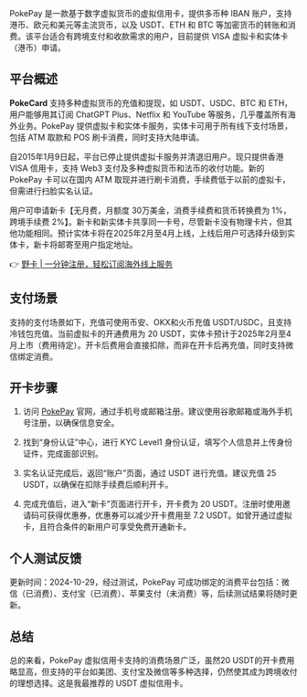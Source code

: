 PokePay 是一款基于数字虚拟货币的虚拟信用卡，提供多币种 IBAN 账户，支持港币、欧元和美元等主流货币，以及 USDT、ETH 和 BTC 等加密货币的转账和消费。该平台适合有跨境支付和收款需求的用户，目前提供 VISA 虚拟卡和实体卡（港币）申请。

## 平台概述

**PokeCard** 支持多种虚拟货币的充值和提现，如 USDT、USDC、BTC 和 ETH，用户能够用其订阅 ChatGPT Plus、Netflix 和 YouTube 等服务，几乎覆盖所有海外业务。PokePay 提供虚拟卡和实体卡服务，实体卡可用于所有线下支付场景，包括 ATM 取款和 POS 刷卡消费，同时支持大陆申请。

自2015年1月9日起，平台已停止提供虚拟卡服务并清退旧用户。现只提供香港 VISA 信用卡，支持 Web3 支付及多种虚拟货币和法币的收付功能。新的 PokePay 卡可以在国内 ATM 取现并进行刷卡消费，手续费低于以前的虚拟卡，但需进行扫脸实名认证。

用户可申请新卡【无月费，月额度 30万美金，消费手续费和货币转换费为 1%，跨境手续费 2%】。新卡和新实体卡共享同一卡号，尽管新卡没有物理卡片，但其他功能相同。预计实体卡将在2025年2月至4月上线，上线后用户可选择升级到实体卡，新卡将邮寄至用户指定地址。

👉 [野卡 | 一分钟注册，轻松订阅海外线上服务](https://bit.ly/bewildcard)

## 支付场景

支持的支付场景如下，充值可使用币安、OKX和火币充值 USDT/USDC，且支持冷钱包充值。当前虚拟卡的开通费用为 20 USDT，实体卡预计于2025年2月至4月上市（费用待定）。开卡后费用会直接扣除，而非在开卡后再充值，同时支持微信绑定消费。

## 开卡步骤

1. 访问 [PokePay](https://bit.ly/bewildcard) 官网，通过手机号或邮箱注册。建议使用谷歌邮箱或海外手机号注册，以确保信息安全。

2. 找到“身份认证”中心，进行 KYC Level1 身份认证，填写个人信息并上传身份证件，完成面部识别。

3. 实名认证完成后，返回“账户”页面，通过 USDT 进行充值。建议充值 25 USDT，以确保在扣除手续费后顺利开卡。

4. 完成充值后，进入“新卡”页面进行开卡，开卡费为 20 USDT。注册时使用邀请码可获得优惠券，优惠券可以减少开卡费用至 7.2 USDT。如曾开通过虚拟卡，且符合条件的新用户可享受免费开通新卡。

## 个人测试反馈

更新时间：2024-10-29，经过测试，PokePay 可成功绑定的消费平台包括：微信（已消费）、支付宝（已消费）、苹果支付（未消费）等，后续测试结果将随时更新。

## 总结

总的来看，PokePay 虚拟信用卡支持的消费场景广泛，虽然20 USDT的开卡费用略显高，但支持的平台如美团、支付宝及微信等多种选择，仍然使其成为跨境收付的理想选择。这是我最推荐的 USDT 虚拟信用卡。